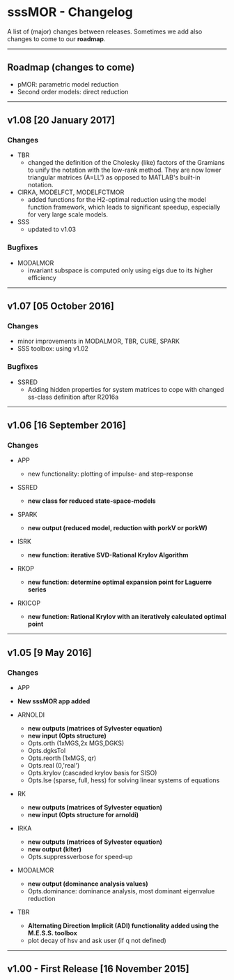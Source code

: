 sssMOR - Changelog
==================

A list of (major) changes between releases. Sometimes we add also changes to come to our **roadmap**.
***

Roadmap (changes to come)
-------------------------
- pMOR: parametric model reduction
- Second order models: direct reduction
***

v1.08 [20 January 2017]
-----------------------
### Changes
- TBR
  * changed the definition of the Cholesky (like) factors of the Gramians to unify the notation with the low-rank method. They are now lower triangular matrices (A=LL') as opposed to MATLAB's built-in notation.  
- CIRKA, MODELFCT, MODELFCTMOR
  * added functions for the H2-optimal reduction using the model function framework, which leads to significant speedup, especially for very large scale models.
- SSS
  * updated to v1.03

### Bugfixes
- MODALMOR
  * invariant subspace is computed only using eigs due to its higher efficiency
***

v1.07 [05 October 2016]
-----------------------
### Changes
- minor improvements in MODALMOR, TBR, CURE, SPARK
- SSS toolbox: using v1.02

### Bugfixes
- SSRED
  - Adding hidden properties for system matrices to cope  with changed ss-class definition after R2016a
***

v1.06 [16 September 2016]
-------------------------
### Changes
- APP
 	- new functionality: plotting of impulse- and step-response

- SSRED
	- **new class for reduced state-space-models**

- SPARK
	- **new output (reduced model, reduction with porkV or porkW)**

- ISRK
	- **new function: iterative SVD-Rational Krylov Algorithm**

- RKOP
	- **new function: determine optimal expansion point for Laguerre series**

- RKICOP
	- **new function: Rational Krylov with an iteratively calculated optimal point**
***

v1.05 [9 May 2016]
------------------
### Changes
- APP
 - **New sssMOR app added**

- ARNOLDI
	- **new outputs (matrices of Sylvester equation)**
	- **new input (Opts structure)**
	- Opts.orth (1xMGS,2x MGS,DGKS)
	- Opts.dgksTol
	- Opts.reorth (1xMGS, qr)
	- Opts.real (0,'real')
	- Opts.krylov (cascaded krylov basis for SISO)
	- Opts.lse (sparse, full, hess) for solving linear systems of equations

- RK
	- **new outputs (matrices of Sylvester equation)**
	- **new input (Opts structure for arnoldi)**

- IRKA
	- **new outputs (matrices of Sylvester equation)**
	- **new output (kIter)**
	- Opts.suppressverbose for speed-up

- MODALMOR
	- **new output (dominance analysis values)**
	- Opts.dominance: dominance analysis, most dominant eigenvalue reduction

- TBR
	- **Alternating Direction Implicit (ADI) functionality added using the M.E.S.S. toolbox**
	- plot decay of hsv and ask user (if q not defined)
***

v1.00 - First Release [16 November 2015]
-----------------------------------------
